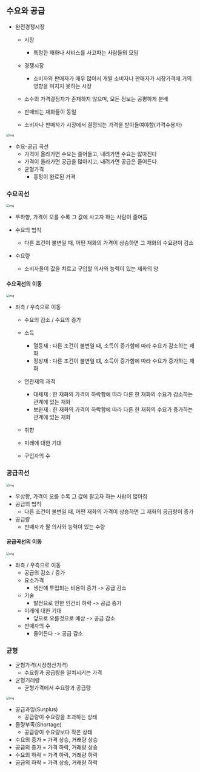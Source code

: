 ## 수요와 공급

- 완전경쟁시장

  - 시장
    - 특정한 재화나 서비스를 사고파는 사람들의 모임
  - 경쟁시장
    - 소비자와 판매자가 매우 많아서 
      개별 소비자나 판매자가 시장가격에 거의 영향을 미치지 못하는 시장
  - 소수의 가격결정자가 존재하지 않으며, 모든 정보는 공평하게 분배
  - 판매되는 재화들이 동일

  - 소비자나 판매자가 시장에서 결정되는 가격을 받아들여야함(가격수용자)

 <img src="https://mblogthumb-phinf.pstatic.net/20160130_46/haksengyo_1454132996314rt2gj_PNG/sd_curve.png?type=w2" alt="img" style="zoom: 50%;" /> 

- 수요-공급 곡선
  - 가격이 올라가면 수요는 줄어들고, 내려가면 수요는 많아진다
  - 가격이 올라가면 공급을 많아지고, 내려가면 공급은 줄어든다
  - 균형가격
    - 흥정이 완료된 가격

### 수요곡선

 <img src="https://mblogthumb-phinf.pstatic.net/20160130_69/haksengyo_1454132968796SinBK_JPEG/1.JPG?type=w2" alt="img" style="zoom:50%;" /> 

- 우하향, 가격이 오를 수록 그 값에 사고자 하는 사람이 줄어듬

- 수요의 법칙
  - 다른 조건이 불변일 때, 어떤 재화의 가격이 상승하면 그 재화의 수요량이 감소
- 수요량
  - 소비자들이 값을 치르고 구입할 의사와 능력이 있는 재화의 양

#### 수요곡선의 이동

 <img src="https://mblogthumb-phinf.pstatic.net/20160130_61/haksengyo_14541346356570O7g2_JPEG/%BC%F6%BF%E4%B0%EE%BC%B1_%C0%CC%B5%BF.JPG?type=w2" alt="img" style="zoom:50%;" /> 

- 좌측 / 우측으로 이동

  - 수요의 감소 / 수요의 증가
  - 소득
    - 열등재 : 다른 조건이 불변일 때, 소득이 증가함에 따라 수요가 감소하는 재화
    - 정상재 : 다른 조건이 불변일 떄, 소득이 증가함에 따라 수요가 증가하는 재화
  - 연관재의 과격
    - 대체재 : 한 재화의 가격이 하락함에 따라 다른 한 재화의 수요가 감소하는 관계에 있는 재화
    - 보완재 : 한 재화의 가격이 하락함에 따라 다른 한 재화의 수요가 증가하는 관계에 있는 재화
  - 취향

  - 미래에 대한 기대
  - 구입자의 수

### 공급곡선

 <img src="https://mblogthumb-phinf.pstatic.net/20160130_66/haksengyo_1454133916616qtipe_JPEG/3.JPG?type=w2" alt="img" style="zoom:50%;" /> 

- 우상향, 가격이 오를 수록 그 값에 팔고자 하는 사람이 많아짐
- 공급의 법칙
  - 다른 조건이 불변일 때, 어떤 재화의 가격이 상승하면 그 재화의 공급량이 증가
- 공급량
  - 판매자가 팔 의사와 능력이 있는 수량

#### 공급곡선의 이동

 <img src="https://mblogthumb-phinf.pstatic.net/20160130_162/haksengyo_1454135095775YLtC9_JPEG/%B0%F8%B1%DE%B0%EE%BC%B1_%C0%CC%B5%BF.JPG?type=w2" alt="img" style="zoom:50%;" /> 

- 좌측 / 우측으로 이동
  - 공급의 감소 / 증가
  - 요소가격
    - 생산에 투입되는 비용이 증가 -> 공급 감소
  - 기술
    - 발전으로 인한 인건비 하락 -> 공급 증가
  - 미래에 대한 기대
    - 앞으로 오를것으로 예상 -> 공급 감소
  - 판매자의 수
    - 줄어든다 -> 공급 감소

### 균형

- 균형가격(시장청산가격)
  - 수요량과 공급량을 일치시키는 가격
- 균형거래량
  - 균형가격에서 수요량과 공급량

 <img src="https://mblogthumb-phinf.pstatic.net/20160130_84/haksengyo_1454133339916be5Sh_JPEG/2.JPG?type=w2" alt="img" style="zoom:50%;" /> 

- 공급과잉(Surplus)
  - 공급량이 수요량을 초과하는 상태
- 물량부족(Shortage)
  - 공급량이 수요량보다 작은 상태
- 수요의 증가 = 가격 상승, 거래량 상승
- 공급의 증가 = 가격 하락, 거래량 상승
- 수요의 하락 = 가격 하락, 거래량 하락
- 공급의 하락 = 가격 상승, 거래량 하락